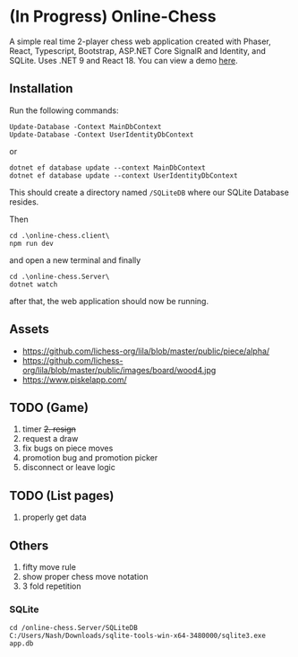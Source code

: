 # (In Progress) Online-Chess
A simple real time 2-player chess web application created with Phaser, React, Typescript, Bootstrap, ASP.NET Core SignalR and Identity, and SQLite. Uses .NET 9 and React 18.
You can view a demo [here](https://github.com/nashie1004/online-chess).

## Installation

Run the following commands:
```
Update-Database -Context MainDbContext
Update-Database -Context UserIdentityDbContext
```
or
```
dotnet ef database update --context MainDbContext
dotnet ef database update --context UserIdentityDbContext
```
This should create a directory named `/SQLiteDB` where our SQLite Database resides.

Then
```
cd .\online-chess.client\
npm run dev
```
and open a new terminal and finally
```
cd .\online-chess.Server\
dotnet watch
```
after that, the web application should now be running.

## Assets 
- https://github.com/lichess-org/lila/blob/master/public/piece/alpha/
- https://github.com/lichess-org/lila/blob/master/public/images/board/wood4.jpg
- https://www.piskelapp.com/

## TODO (Game)
1. timer
~~2. resign~~
3. request a draw
4. fix bugs on piece moves
5. promotion bug and promotion picker
6. disconnect or leave logic

## TODO (List pages)
1. properly get data

## Others
1. fifty move rule
2. show proper chess move notation
3. 3 fold repetition

### SQLite
```
cd /online-chess.Server/SQLiteDB
C:/Users/Nash/Downloads/sqlite-tools-win-x64-3480000/sqlite3.exe app.db
```